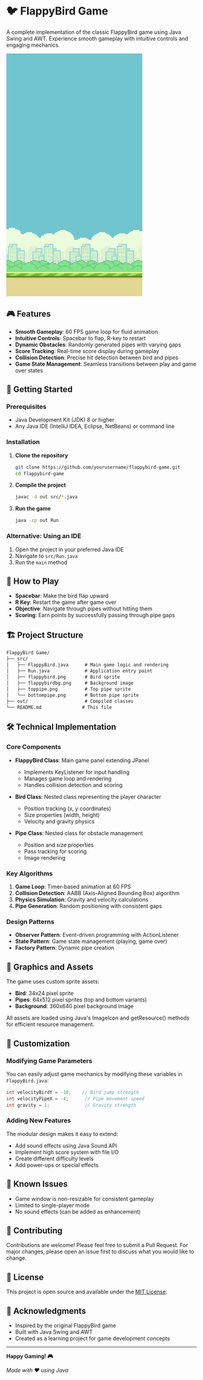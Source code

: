 # 🐦 FlappyBird Game

A complete implementation of the classic FlappyBird game using Java Swing and AWT. Experience smooth gameplay with intuitive controls and engaging mechanics.

![FlappyBird Game](src/flappybirdbg.png)

## 🎮 Features

- **Smooth Gameplay**: 60 FPS game loop for fluid animation
- **Intuitive Controls**: Spacebar to flap, R-key to restart
- **Dynamic Obstacles**: Randomly generated pipes with varying gaps
- **Score Tracking**: Real-time score display during gameplay
- **Collision Detection**: Precise hit detection between bird and pipes
- **Game State Management**: Seamless transitions between play and game over states

## 🚀 Getting Started

### Prerequisites

- Java Development Kit (JDK) 8 or higher
- Any Java IDE (IntelliJ IDEA, Eclipse, NetBeans) or command line

### Installation

1. **Clone the repository**
   ```bash
   git clone https://github.com/yourusername/flappybird-game.git
   cd flappybird-game
   ```

2. **Compile the project**
   ```bash
   javac -d out src/*.java
   ```

3. **Run the game**
   ```bash
   java -cp out Run
   ```

### Alternative: Using an IDE

1. Open the project in your preferred Java IDE
2. Navigate to `src/Run.java`
3. Run the `main` method

## 🎯 How to Play

- **Spacebar**: Make the bird flap upward
- **R Key**: Restart the game after game over
- **Objective**: Navigate through pipes without hitting them
- **Scoring**: Earn points by successfully passing through pipe gaps

## 🏗️ Project Structure

```
FlappyBird Game/
├── src/
│   ├── FlappyBird.java      # Main game logic and rendering
│   ├── Run.java             # Application entry point
│   ├── flappybird.png       # Bird sprite
│   ├── flappybirdbg.png     # Background image
│   ├── toppipe.png          # Top pipe sprite
│   └── bottompipe.png       # Bottom pipe sprite
├── out/                     # Compiled classes
└── README.md               # This file
```

## 🛠️ Technical Implementation

### Core Components

- **FlappyBird Class**: Main game panel extending JPanel
  - Implements KeyListener for input handling
  - Manages game loop and rendering
  - Handles collision detection and scoring

- **Bird Class**: Nested class representing the player character
  - Position tracking (x, y coordinates)
  - Size properties (width, height)
  - Velocity and gravity physics

- **Pipe Class**: Nested class for obstacle management
  - Position and size properties
  - Pass tracking for scoring
  - Image rendering

### Key Algorithms

1. **Game Loop**: Timer-based animation at 60 FPS
2. **Collision Detection**: AABB (Axis-Aligned Bounding Box) algorithm
3. **Physics Simulation**: Gravity and velocity calculations
4. **Pipe Generation**: Random positioning with consistent gaps

### Design Patterns

- **Observer Pattern**: Event-driven programming with ActionListener
- **State Pattern**: Game state management (playing, game over)
- **Factory Pattern**: Dynamic pipe creation

## 🎨 Graphics and Assets

The game uses custom sprite assets:
- **Bird**: 34x24 pixel sprite
- **Pipes**: 64x512 pixel sprites (top and bottom variants)
- **Background**: 360x640 pixel background image

All assets are loaded using Java's ImageIcon and getResource() methods for efficient resource management.

## 🔧 Customization

### Modifying Game Parameters

You can easily adjust game mechanics by modifying these variables in `FlappyBird.java`:

```java
int velocityBirdY = -10;    // Bird jump strength
int velocityPipeX = -4;      // Pipe movement speed
int gravity = 1;             // Gravity strength
```

### Adding New Features

The modular design makes it easy to extend:
- Add sound effects using Java Sound API
- Implement high score system with file I/O
- Create different difficulty levels
- Add power-ups or special effects

## 🐛 Known Issues

- Game window is non-resizable for consistent gameplay
- Limited to single-player mode
- No sound effects (can be added as enhancement)

## 🤝 Contributing

Contributions are welcome! Please feel free to submit a Pull Request. For major changes, please open an issue first to discuss what you would like to change.

## 📝 License

This project is open source and available under the [MIT License](LICENSE).

## 🙏 Acknowledgments

- Inspired by the original FlappyBird game
- Built with Java Swing and AWT
- Created as a learning project for game development concepts

---

**Happy Gaming! 🎮**

*Made with ❤️ using Java* 